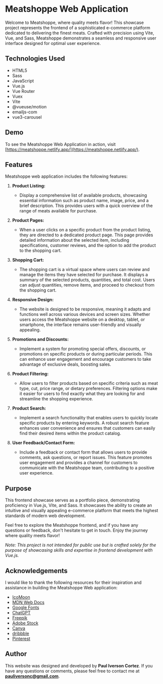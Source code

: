 # Meatshoppe Web Application

Welcome to Meatshoppe, where quality meets flavor! This showcase project represents the frontend of a sophisticated e-commerce platform dedicated to delivering the finest meats. Crafted with precision using Vite, Vue, and Sass, Meatshoppe demonstrates a seamless and responsive user interface designed for optimal user experience.

## Technologies Used

- HTML5
- Sass
- JavaScript
- Vue.js
- Vue Router
- Vuex
- Vite
- @vueuse/motion
- emailjs-com
- vue3-carousel

## Demo

To see the Meatshoppe Web Application in action, visit [https://meatshoppe.netlify.app/](https://meatshoppe.netlify.app/).

## Features

Meatshoppe web application includes the following features:

1. **Product Listing:**
   - Display a comprehensive list of available products, showcasing essential information such as product name, image, price, and a brief description. This provides users with a quick overview of the range of meats available for purchase.

2. **Product Pages:**
   - When a user clicks on a specific product from the product listing, they are directed to a dedicated product page. This page provides detailed information about the selected item, including specifications, customer reviews, and the option to add the product to the shopping cart.

3. **Shopping Cart:**
   - The shopping cart is a virtual space where users can review and manage the items they have selected for purchase. It displays a summary of the selected products, quantities, and total cost. Users can adjust quantities, remove items, and proceed to checkout from the shopping cart.

4. **Responsive Design:**
   - The website is designed to be responsive, meaning it adapts and functions well across various devices and screen sizes. Whether users access the Meatshoppe website on a desktop, tablet, or smartphone, the interface remains user-friendly and visually appealing.

5. **Promotions and Discounts:**
   - Implement a system for promoting special offers, discounts, or promotions on specific products or during particular periods. This can enhance user engagement and encourage customers to take advantage of exclusive deals, boosting sales.

6. **Product Filtering:**
   - Allow users to filter products based on specific criteria such as meat type, cut, price range, or dietary preferences. Filtering options make it easier for users to find exactly what they are looking for and streamline the shopping experience.

7. **Product Search:**
   - Implement a search functionality that enables users to quickly locate specific products by entering keywords. A robust search feature enhances user convenience and ensures that customers can easily find their desired items within the product catalog.

8. **User Feedback/Contact Form:**
   - Include a feedback or contact form that allows users to provide comments, ask questions, or report issues. This feature promotes user engagement and provides a channel for customers to communicate with the Meatshoppe team, contributing to a positive user experience.

## Purpose

This frontend showcase serves as a portfolio piece, demonstrating proficiency in Vue.js, Vite, and Sass. It showcases the ability to create an intuitive and visually appealing e-commerce platform that meets the highest standards of modern web development.

Feel free to explore the Meatshoppe frontend, and if you have any questions or feedback, don't hesitate to get in touch. Enjoy the journey where quality meets flavor!

*Note: This project is not intended for public use but is crafted solely for the purpose of showcasing skills and expertise in frontend development with Vue.js.*

## Acknowledgements

I would like to thank the following resources for their inspiration and assistance in building the Meatshoppe Web application:

- [IcoMoon](https://icomoon.io/)
- [MDN Web Docs](https://developer.mozilla.org/en-US/)
- [Google Fonts](https://fonts.google.com/)
- [ChatGPT](https://openai.com/blog/chatgpt/)
- [Freepik](https://www.freepik.com/)
- [Adobe Stock](https://stock.adobe.com/)
- [Canva](https://www.canva.com/)
- [dribbble](https://dribbble.com/)
- [Pinterest](https://www.pinterest.ph/)

## Author

This website was designed and developed by **Paul Iverson Cortez**. If you have any questions or comments, please feel free to contact me at **pauliversonc@gmail.com**.